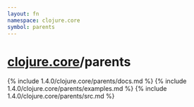 ```yaml
---
layout: fn
namespace: clojure.core
symbol: parents
---
```


# [clojure.core](../)/parents

{% include 1.4.0/clojure.core/parents/docs.md %}
{% include 1.4.0/clojure.core/parents/examples.md %}
{% include 1.4.0/clojure.core/parents/src.md %}

